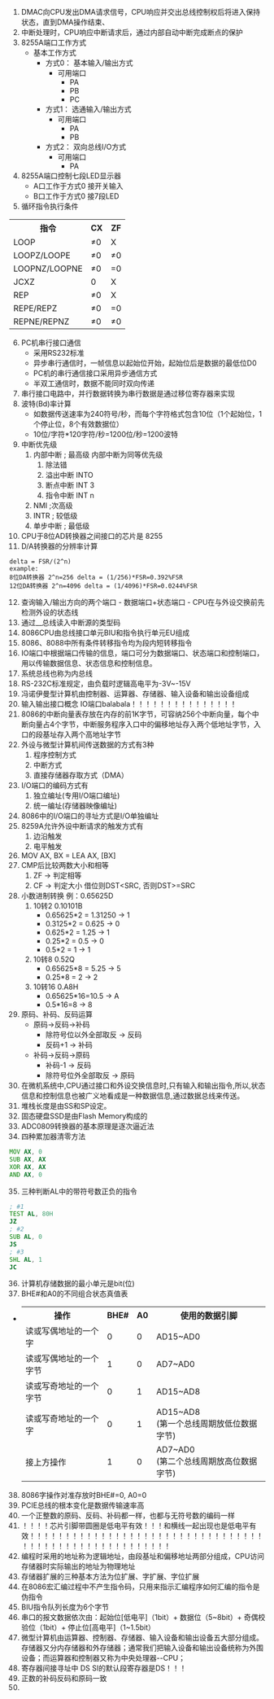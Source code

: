 1. DMAC向CPU发出DMA请求信号，CPU响应并交出总线控制权后将进入保持状态，直到DMA操作结束、
2. 中断处理时，CPU响应中断请求后，通过内部自动中断完成断点的保护
3. 8255A端口工作方式
   - 基本工作方式
     - 方式0： 基本输入/输出方式
       - 可用端口
         - PA
         - PB
         - PC
     - 方式1： 选通输入/输出方式
       - 可用端口
         - PA
         - PB
     - 方式2： 双向总线I/O方式
       - 可用端口
         - PA
4. 8255A端口控制七段LED显示器
    - A口工作于方式0 接开关输入
    - B口工作于方式0 接7段LED
5. 循环指令执行条件
<table>
    <tr>
        <th>指令</th>
        <th>CX</th>
        <th>ZF</th>
    </tr>
    <tr>
        <td>LOOP</td>
        <td>≠0</td>
        <td>X</td>
    </tr>
    <tr>
        <td>LOOPZ/LOOPE</td>
        <td>≠0</td>
        <td>≠0</td>
    </tr>
    <tr>
        <td>LOOPNZ/LOOPNE</td>
        <td>≠0</td>
        <td>=0</td>
    </tr>
    <tr>
        <td>JCXZ</td>
        <td>0</td>
        <td>X</td>
    </tr>
    <tr>
        <td>REP</td>
        <td>≠0</td>
        <td>X</td>
    </tr>
    <tr>
        <td>REPE/REPZ</td>
        <td>≠0</td>
        <td>=0</td>
    </tr>
    <tr>
        <td>REPNE/REPNZ</td>
        <td>≠0</td>
        <td>≠0</td>
    </tr>
</table>

6. PC机串行接口通信
    - 采用RS232标准
    - 异步串行通信时，一帧信息以起始位开始，起始位后是数据的最低位D0
    - PC机的串行通信接口采用异步通信方式
    - 半双工通信时，数据不能同时双向传递
7. 串行接口电路中，并行数据转换为串行数据是通过移位寄存器来实现
8. 波特(Bd)率计算
    - 如数据传送速率为240符号/秒，而每个字符格式包含10位（1个起始位，1个停止位，8个有效数据位）
    - 10位/字符*120字符/秒=1200位/秒=1200波特
9.  中断优先级
    1.  内部中断 ; 最高级 内部中断为同等优先级
        1.  除法错 
        2.  溢出中断 INTO
        3.  断点中断 INT 3
        4.  指令中断 INT n
    2.  NMI ;次高级
    3.  INTR ; 较低级
    4.  单步中断 ; 最低级
10. CPU于8位AD转换器之间接口的芯片是 8255
11. D/A转换器的分辨率计算
```
delta = FSR/(2^n)
example:
8位DA转换器 2^n=256 delta = (1/256)*FSR=0.392%FSR
12位DA转换器 2^n=4096 delta = (1/4096)*FSR=0.0244%FSR
```
12.  查询输入/输出方向的两个端口
    - 数据端口+状态端口
    - CPU在与外设交换前先检测外设的状态线
13.  通过__总线读入中断源的类型码
14.  8086CPU由总线接口单元BIU和指令执行单元EU组成
15.  8086、8088中所有条件转移指令均为段内短转移指令
16.  IO端口中根据端口传输的信息，端口可分为数据端口、状态端口和控制端口，用以传输数据信息、状态信息和控制信息。
17.  系统总线也称为内总线
18.  RS-232C标准规定，由负载时逻辑高电平为-3V~-15V
19.  冯诺伊曼型计算机由控制器、运算器、存储器、输入设备和输出设备组成
20.  输入输出接口概念 IO端口balabala！！！！！！！！！！！！！！！
21. 8086的中断向量表存放在内存的前1K字节，可容纳256个中断向量，每个中断向量占4个字节，中断服务程序入口中的偏移地址存入两个低地址字节，入口的段基址存入两个高地址字节
22. 外设与微型计算机间传送数据的方式有3种
    1.  程序控制方式
    2.  中断方式
    3.  直接存储器存取方式（DMA）
23. I/O端口的编码方式有
    1.  独立编址(专用I/O端口编址)
    2.  统一编址(存储器映像编址)
24. 8086中的I/O端口的寻址方式是I/O单独编址
25. 8259A允许外设中断请求的触发方式有
    1.  边沿触发
    2.  电平触发
26. MOV AX, BX = LEA AX, [BX]
27. CMP后比较两数大小和相等
    1.  ZF -> 判定相等
    2.  CF -> 判定大小 借位则DST<SRC, 否则DST>=SRC
28. 小数进制转换 例：0.65625D
    1.  10转2 0.10101B
        - 0.65625*2 = 1.31250 -> 1
        - 0.3125*2 = 0.625 -> 0
        - 0.625*2 = 1.25 -> 1
        - 0.25*2 = 0.5 -> 0
        - 0.5*2 = 1 -> 1
    2.  10转8 0.52Q
        - 0.65625*8 = 5.25 -> 5
        - 0.25*8 = 2 -> 2
    3.  10转16 0.A8H
        - 0.65625*16=10.5 -> A
        - 0.5*16=8 -> 8
29. 原码、补码、反码运算
    - 原码->反码->补码
      - 除符号位以外全部取反 -> 反码
      - 反码+1 -> 补码
    - 补码->反码->原码
      - 补码-1 -> 反码
      - 除符号位外全部取反 -> 原码
30. 在微机系统中,CPU通过接口和外设交换信息时,只有输入和输出指令,所以,状态信息和控制信息也被广义地看成是一种数据信息,通过数据总线来传送。
31. 堆栈长度是由SS和SP设定。
32. 固态硬盘SSD是由Flash Memory构成的
33. ADC0809转换器的基本原理是逐次逼近法
34. 四种累加器清零方法
```asm
MOV AX, 0
SUB AX, AX
XOR AX, AX
AND AX, 0
```
35.  三种判断AL中的带符号数正负的指令
```asm
; #1
TEST AL, 80H
JZ
; #2
SUB AL, 0
JS
; #3
SHL AL, 1
JC

```
36. 计算机存储数据的最小单元是bit(位)
37. BHE#和A0的不同组合状态真值表
  - <table>
        <tr>
            <th>操作</th>
            <th>BHE#</th>
            <th>A0</th>
            <th>使用的数据引脚</th>
        </tr>
        <tr>
            <td>读或写偶地址的一个字</td>
            <td>0</td>
            <td>0</td>
            <td>AD15~AD0</td>
        </tr>
        <tr>
            <td>读或写偶地址的一个字节</td>
            <td>1</td>
            <td>0</td>
            <td>AD7~AD0</td>
        </tr>
        <tr>
            <td>读或写奇地址的一个字节</td>
            <td>0</td>
            <td>1</td>
            <td>AD15~AD8</td>
        </tr>
        <tr>
            <td>读或写奇地址的一个字</td>
            <td>0</td>
            <td>1</td>
            <td>AD15~AD8<br>(第一个总线周期放低位数据字节)</td>
        </tr>
        <tr>
            <td>接上方操作</td>
            <td>1</td>
            <td>0</td>
            <td>AD7~AD0<br>(第二个总线周期放高位数据字节)</td>
        </tr>
    </table>
38. 8086字操作对准存放时BHE#=0, A0=0
39. PCIE总线的根本变化是数据传输速率高
40. 一个正整数的原码、反码、补码都一样，也都与无符号数的编码一样
41. ！！！！芯片引脚带圆圈是低电平有效！！！和横线一起出现也是低电平有效！！！！！！！！！！！！！！！！！！！！！！！！！！！！！！！！！！！！！！！！！！！！！！！！！！！！！！
42. 编程时采用的地址称为逻辑地址，由段基址和偏移地址两部分组成，CPU访问存储器时实际输出的地址为物理地址
43. 存储器扩展的三种基本方法为位扩展、字扩展、字位扩展
44. 在8086宏汇编过程中不产生指令码，只用来指示汇编程序如何汇编的指令是伪指令
45. BIU指令队列长度为6个字节
46. 串口的报文数据依次由：起始位[低电平]（1bit）+ 数据位（5\~8bit）+ 奇偶校验位（1bit）+ 停止位[高电平]（1\~1.5bit）
47. 微型计算机由运算器、控制器、存储器、输入设备和输出设备五大部分组成。存储器又分内存储器和外存储器；通常我们把输入设备和输出设备统称为外围设备；而运算器和控制器又称为中央处理器--CPU；
48. 寄存器间接寻址中 DS SI的默认段寄存器是DS！！！
49. 正数的补码反码和原码一致
49. 
